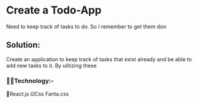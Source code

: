 # Create a Todo-App

Need to keep track of tasks to do. So I remember to get them don

## Solution:
Create an application to keep track of tasks that exist already and be able to add new tasks to it. By ulitizing these 
### 👩‍💻Technology:-
🦾React.js
☑️Css
Fanta.css



